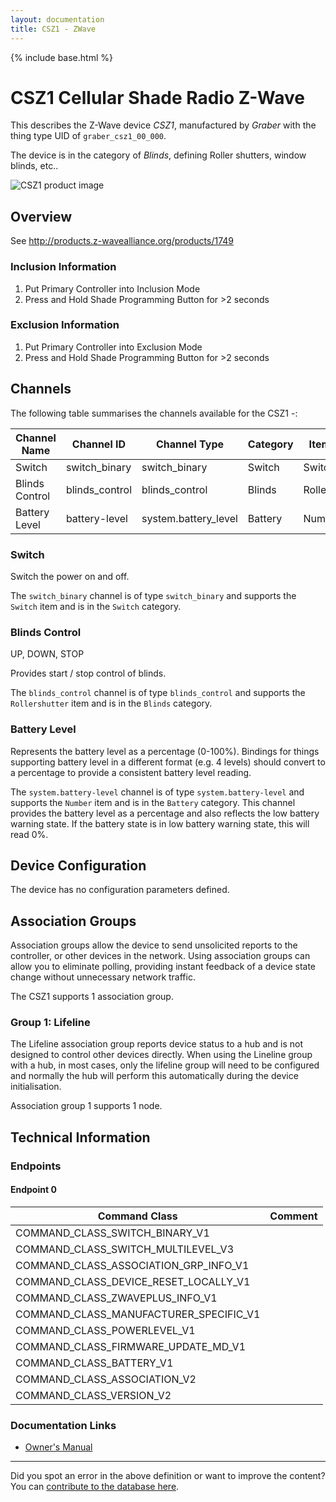 ```yaml
---
layout: documentation
title: CSZ1 - ZWave
---
```


{% include base.html %}

# CSZ1 Cellular Shade Radio Z-Wave
This describes the Z-Wave device *CSZ1*, manufactured by *Graber* with the thing type UID of ```graber_csz1_00_000```.

The device is in the category of *Blinds*, defining Roller shutters, window blinds, etc..

![CSZ1 product image](https://opensmarthouse.org/zwavedatabase/587/image/)


## Overview

See http://products.z-wavealliance.org/products/1749

### Inclusion Information

  1. Put Primary Controller into Inclusion Mode
  2. Press and Hold Shade Programming Button for >2 seconds

### Exclusion Information

  1. Put Primary Controller into Exclusion Mode
  2. Press and Hold Shade Programming Button for >2 seconds

## Channels

The following table summarises the channels available for the CSZ1 -:

| Channel Name | Channel ID | Channel Type | Category | Item Type |
|--------------|------------|--------------|----------|-----------|
| Switch | switch_binary | switch_binary | Switch | Switch | 
| Blinds Control | blinds_control | blinds_control | Blinds | Rollershutter | 
| Battery Level | battery-level | system.battery_level | Battery | Number |

### Switch
Switch the power on and off.

The ```switch_binary``` channel is of type ```switch_binary``` and supports the ```Switch``` item and is in the ```Switch``` category.

### Blinds Control
UP, DOWN, STOP

Provides start / stop control of blinds.

The ```blinds_control``` channel is of type ```blinds_control``` and supports the ```Rollershutter``` item and is in the ```Blinds``` category.

### Battery Level
Represents the battery level as a percentage (0-100%). Bindings for things supporting battery level in a different format (e.g. 4 levels) should convert to a percentage to provide a consistent battery level reading.

The ```system.battery-level``` channel is of type ```system.battery-level``` and supports the ```Number``` item and is in the ```Battery``` category.
This channel provides the battery level as a percentage and also reflects the low battery warning state. If the battery state is in low battery warning state, this will read 0%.


## Device Configuration

The device has no configuration parameters defined.

## Association Groups

Association groups allow the device to send unsolicited reports to the controller, or other devices in the network. Using association groups can allow you to eliminate polling, providing instant feedback of a device state change without unnecessary network traffic.

The CSZ1 supports 1 association group.

### Group 1: Lifeline

The Lifeline association group reports device status to a hub and is not designed to control other devices directly. When using the Lineline group with a hub, in most cases, only the lifeline group will need to be configured and normally the hub will perform this automatically during the device initialisation.

Association group 1 supports 1 node.

## Technical Information

### Endpoints

#### Endpoint 0

| Command Class | Comment |
|---------------|---------|
| COMMAND_CLASS_SWITCH_BINARY_V1| |
| COMMAND_CLASS_SWITCH_MULTILEVEL_V3| |
| COMMAND_CLASS_ASSOCIATION_GRP_INFO_V1| |
| COMMAND_CLASS_DEVICE_RESET_LOCALLY_V1| |
| COMMAND_CLASS_ZWAVEPLUS_INFO_V1| |
| COMMAND_CLASS_MANUFACTURER_SPECIFIC_V1| |
| COMMAND_CLASS_POWERLEVEL_V1| |
| COMMAND_CLASS_FIRMWARE_UPDATE_MD_V1| |
| COMMAND_CLASS_BATTERY_V1| |
| COMMAND_CLASS_ASSOCIATION_V2| |
| COMMAND_CLASS_VERSION_V2| |

### Documentation Links

* [Owner's Manual](https://opensmarthouse.org/zwavedatabase/587/Graber-Virtual-Cord-Owner-s-Manual-0002.pdf)

---

Did you spot an error in the above definition or want to improve the content?
You can [contribute to the database here](https://opensmarthouse.org/zwavedatabase/587).
